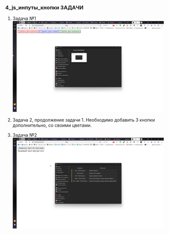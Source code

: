 ### 4_js_инпуты_кнопки ЗАДАЧИ

1. Задача №1
![Задача 1.gif](%D0%97%D0%B0%D0%B4%D0%B0%D1%87%D0%B0%201.gif)

2. Задача 2, продолжение задачи 1.
Необходимо добавить 3 кнопки дополнительно, со своими цветами.

3. Задача №2
![Задача 2.gif](%D0%97%D0%B0%D0%B4%D0%B0%D1%87%D0%B0%202.gif)